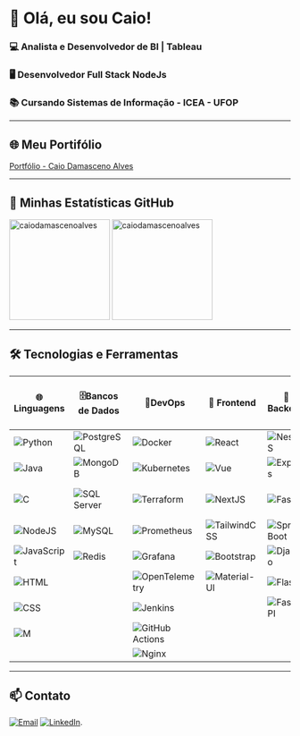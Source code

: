 # 👋 Olá, eu sou Caio!

### 💻 Analista e Desenvolvedor de BI | Tableau
### 🖥️ Desenvolvedor Full Stack NodeJs
### 📚 Cursando Sistemas de Informação - ICEA - UFOP

---

## 🌐 Meu Portifólio  
[Portfólio - Caio Damasceno Alves](https://caiodamascenoalves.github.io/Portifolio/)

---

## 🚀 Minhas Estatísticas GitHub

<div>
  <!-- GitHub stats compatíveis com ambos os temas -->
  <img height="180em" src="https://github-readme-stats.vercel.app/api?username=caiodamascenoalves&show_icons=true&locale=en&theme=transparent&bg_color=00000000&title_color=orange&text_color=gray" alt="caiodamascenoalves" />
  
  <!-- Principais linguagens compatíveis com ambos os temas -->
  <img height="180em" src="https://github-readme-stats.vercel.app/api/top-langs?username=caiodamascenoalves&show_icons=true&locale=en&layout=compact&theme=transparent&bg_color=00000000&title_color=orange&text_color=gray" alt="caiodamascenoalves" />
</div>

---

## 🛠️ Tecnologias e Ferramentas

| 🌐Linguagens | 🗄️Bancos de Dados | 🚀DevOps | 🎨 Frontend |🔧 Backend | 📊 Dados| 🧪 Testes | 📚 Docs e Clientes HTTP|
|------------|------------------|---------|---------------|-----------|----------|---------------|-----------------|
| ![Python](https://img.shields.io/badge/Python-3776AB?style=flat&logo=python&logoColor=white) | ![PostgreSQL](https://img.shields.io/badge/PostgreSQL-4169E1?style=flat&logo=postgresql&logoColor=white) | ![Docker](https://img.shields.io/badge/Docker-2496ED?style=flat&logo=docker&logoColor=white) | ![React](https://img.shields.io/badge/React-20232A?style=flat&logo=react&logoColor=61DAFB) | ![NestJS](https://img.shields.io/badge/NestJS-E0234E?style=flat&logo=nestjs&logoColor=white) | ![Tableau](https://img.shields.io/badge/Tableau-E97627?style=flat&logo=tableau&logoColor=white) | ![Puppeteer](https://img.shields.io/badge/Puppeteer-40B5A4?style=flat&logo=puppeteer&logoColor=white)  | ![Swagger](https://img.shields.io/badge/Swagger-85EA2D?style=flat&logo=swagger&logoColor=black) |
| ![Java](https://img.shields.io/badge/Java-007396?style=flat&logo=java&logoColor=white) | ![MongoDB](https://img.shields.io/badge/MongoDB-47A248?style=flat&logo=mongodb&logoColor=white) | ![Kubernetes](https://img.shields.io/badge/Kubernetes-326CE5?style=flat&logo=kubernetes&logoColor=white) | ![Vue](https://img.shields.io/badge/Vue.js-4FC08D?style=flat&logo=vuedotjs&logoColor=white)| ![Express](https://img.shields.io/badge/Express-000000?style=flat&logo=express&logoColor=white) | ![Apache Airflow](https://img.shields.io/badge/Apache%20Airflow-017CEE?style=flat&logo=apacheairflow&logoColor=white)| ![Jest](https://img.shields.io/badge/Jest-C21325?style=flat&logo=jest&logoColor=white) | ![Postman](https://img.shields.io/badge/Postman-FF6C37?style=flat&logo=postman&logoColor=white) |
| ![C](https://img.shields.io/badge/C-A8B9CC?style=flat&logo=c&logoColor=white) | ![SQL Server](https://img.shields.io/badge/SQL%20Server-CC2927?style=flat&logo=microsoftsqlserver&logoColor=white) | ![Terraform](https://img.shields.io/badge/Terraform-623CE4?style=flat&logo=terraform&logoColor=white)| ![NextJS](https://img.shields.io/badge/Next.js-000000?style=flat&logo=nextdotjs&logoColor=white) | ![Fastify](https://img.shields.io/badge/Fastify-000000?style=flat&logo=fastify&logoColor=white) | ![Apache Superset](https://img.shields.io/badge/Apache%20Superset-45A1FF?style=flat&logo=apachesuperset&logoColor=white) |![Selenium](https://img.shields.io/badge/Selenium-43B02A?style=flat&logo=selenium&logoColor=white) | ![Dog-API](https://img.shields.io/badge/Dog%20API-5D4B3B?style=flat&logo=dogapi&logoColor=white)|
| ![NodeJS](https://img.shields.io/badge/Node.js-339933?style=flat&logo=nodedotjs&logoColor=white) | ![MySQL](https://img.shields.io/badge/MySQL-4479A1?style=flat&logo=mysql&logoColor=white) | ![Prometheus](https://img.shields.io/badge/Prometheus-E6522C?style=flat&logo=prometheus&logoColor=white) | ![TailwindCSS](https://img.shields.io/badge/TailwindCSS-06B6D4?style=flat&logo=tailwindcss&logoColor=white) | ![Spring Boot](https://img.shields.io/badge/Spring%20Boot-6DB33F?style=flat&logo=springboot&logoColor=white) | ![Apache Spark](https://img.shields.io/badge/Apache%20Spark-E25A1C?style=flat&logo=apachespark&logoColor=white) | ![Playwright](https://img.shields.io/badge/Playwright-2EAD33?style=flat&logo=microsoftedge&logoColor=white) | ![Insomnia](https://img.shields.io/badge/Insomnia-4000BF?style=flat&logo=insomnia&logoColor=white) |
| ![JavaScript](https://img.shields.io/badge/JavaScript-F7DF1E?style=flat&logo=javascript&logoColor=black) | ![Redis](https://img.shields.io/badge/Redis-DC382D?style=flat&logo=redis&logoColor=white) | ![Grafana](https://img.shields.io/badge/Grafana-F46800?style=flat&logo=grafana&logoColor=white) | ![Bootstrap](https://img.shields.io/badge/Bootstrap-7952B3?style=flat&logo=bootstrap&logoColor=white)| ![Django](https://img.shields.io/badge/Django-092E20?style=flat&logo=django&logoColor=white) | ![Power BI](https://img.shields.io/badge/Power%20BI-F2C811?style=flat&logo=powerbi&logoColor=black) | ![Cypress](https://img.shields.io/badge/Cypress-17202C?style=flat&logo=cypress&logoColor=white) | ![cURL](https://img.shields.io/badge/cURL-3E6E7E?style=flat&logo=curl&logoColor=white) |
| ![HTML](https://img.shields.io/badge/HTML5-E34F26?style=flat&logo=html5&logoColor=white) | | ![OpenTelemetry](https://img.shields.io/badge/OpenTelemetry-8A2BE2?style=flat&logo=opentelemetry&logoColor=white) | ![Material-UI](https://img.shields.io/badge/MUI-007FFF?style=flat&logo=mui&logoColor=white) | ![Flask](https://img.shields.io/badge/Flask-000000?style=flat&logo=flask&logoColor=white) | ![Power Query](https://img.shields.io/badge/Power%20Query-0078D4?style=flat&logo=microsoft&logoColor=white) |  ![Appium](https://img.shields.io/badge/Appium-4B8BF5?style=flat&logo=appium&logoColor=white) | ![JSDoc](https://img.shields.io/badge/JSDoc-FF9800?style=flat&logo=jsdoc&logoColor=white) |
| ![CSS](https://img.shields.io/badge/CSS3-1572B6?style=flat&logo=css3&logoColor=white) | | ![Jenkins](https://img.shields.io/badge/Jenkins-D24939?style=flat&logo=jenkins&logoColor=white) | |![FastAPI](https://img.shields.io/badge/FastAPI-009688?style=flat&logo=fastapi&logoColor=white) | ![Excel](https://img.shields.io/badge/Excel-217346?style=flat&logo=microsoftexcel&logoColor=white)| | 
| ![M](https://img.shields.io/badge/M-FF4500?style=flat&logo=data:image/png;base64,iVBORw0KGgoAAAANSUhEUgAAAA8AAAAQCAYAAAAvnnd0AAAABHNCSVQICAgIfAhkiAAAAAlwSFlzAAALEwAACxMBAJqcGAAAABl0RVh0Q29tbWVudABDcmVhdGVkIHdpdGggR0lNUFeBDhcAAABzSURBVCiRYxgFo4AUYBRkYoDYIBbQLSikGIr2L8QdCEokWhFJNcJiODZFEhBGxCrMgxpApo8E6RMMzSYGGAGiLwEpoNURKcSFxlYYaxAokEJxlBgQ6D9OBHIAAH5kEjx+WACgAAAAASUVORK5CYII=&logoColor=white) | | ![GitHub Actions](https://img.shields.io/badge/GitHub%20Actions-2088FF?style=flat&logo=githubactions&logoColor=white) |
| | |![Nginx](https://img.shields.io/badge/Nginx-009639?style=flat&logo=nginx&logoColor=white) |

---

## 📫 Contato

[![Email](https://img.shields.io/badge/Email-caiodalves97@gmail.com-red?style=flat&logo=gmail&logoColor=white)](mailto:caiodalves97@gmail.com)
[![LinkedIn](https://img.shields.io/badge/LinkedIn-Caio%20Damasceno%20Alves-blue?style=flat&logo=linkedin&logoColor=white)](https://www.linkedin.com/in/caio-alves-45684214a/).
